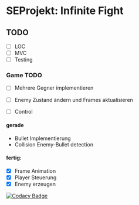 # SEProjekt: Infinite Fight

## TODO 
- [ ] LOC
- [ ] MVC
- [ ] Testing

### Game TODO 
- [ ] Mehrere Gegner implementieren
- [ ] Enemy Zustand ändern und Frames aktualisieren
- [ ] Control


#### gerade
* Bullet Implementierung
* Collision Enemy-Bullet detection

#### fertig:
- [x] Frame Animation
- [x] Player Steuerung
- [x] Enemy erzeugen

[![Codacy Badge](https://api.codacy.com/project/badge/Grade/5bb50f74a80b426cb2bab6d28af78406)](https://www.codacy.com/app/Yahima/SEProjekt?utm_source=github.com&amp;utm_medium=referral&amp;utm_content=Yahima/SEProjekt&amp;utm_campaign=Badge_Grade)
